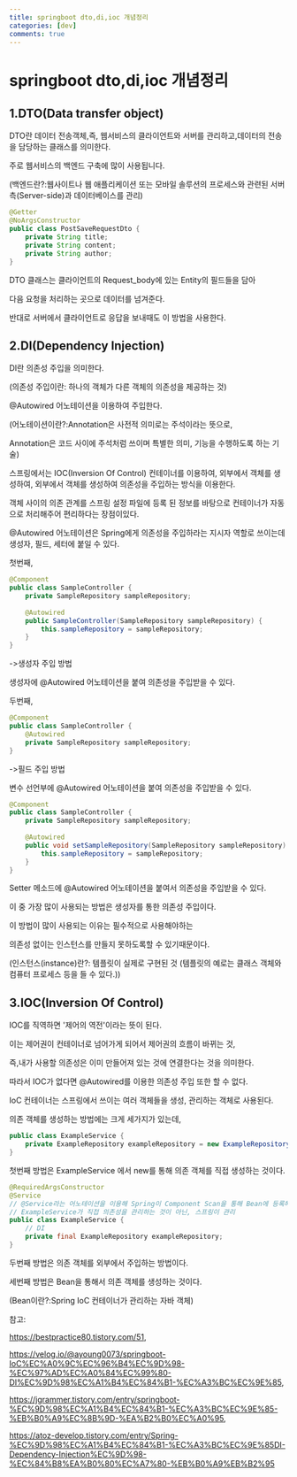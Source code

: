 ```yaml
---
title: springboot dto,di,ioc 개념정리
categories: [dev]
comments: true
---
```


springboot dto,di,ioc 개념정리
=============


1.DTO(Data transfer object)
---------------
DTO란 데이터 전송객체,즉, 웹서비스의 클라이언트와 서버를 관리하고,데이터의 전송을 담당하는 클래스를 의미한다.

주로 웹서비스의 백엔드 구축에 많이 사용됩니다.

(백엔드란?:웹사이트나 웹 애플리케이션 또는 모바일 솔루션의 프로세스와 관련된 서버 측(Server-side)과 데이터베이스를 관리)

```java
@Getter
@NoArgsConstructor
public class PostSaveRequestDto {
    private String title;
    private String content;
    private String author;
}
```
 DTO 클래스는 클라이언트의 Request_body에 있는 Entity의 필드들을 담아 
 
 다음 요청을 처리하는 곳으로 데이터를 넘겨준다.
 
 반대로 서버에서 클라이언트로 응답을 보내때도 이 방법을 사용한다.

2.DI(Dependency Injection)
-------------
DI란 의존성 주입을 의미한다.

(의존성 주입이란: 하나의 객체가 다른 객체의 의존성을 제공하는 것)

@Autowired 어노테이션을 이용하여 주입한다.

(어노테이션이란?:Annotation은 사전적 의미로는 주석이라는 뜻으로,

Annotation은 코드 사이에 주석처럼 쓰이며 특별한 의미, 기능을 수행하도록 하는 기술)

스프링에서는 IOC(Inversion Of Control) 컨테이너를 이용하여, 외부에서 객체를 생성하여, 외부에서 객체를 생성하여 의존성을 주입하는 방식을 이용한다.

객체 사이의 의존 관계를 스프링 설정 파일에 등록 된 정보를 바탕으로 컨테이너가 자동으로 처리해주어 편리하다는 장점이있다.

@Autowired 어노테이션은 Spring에게 의존성을 주입하라는 지시자 역할로 쓰이는데 
생성자, 필드, 세터에 붙일 수 있다.


첫번째,
```java
@Component
public class SampleController {
    private SampleRepository sampleRepository;
 
    @Autowired
    public SampleController(SampleRepository sampleRepository) {
        this.sampleRepository = sampleRepository;
    }
}
```
->생성자 주입 방법

생성자에 @Autowired 어노테이션을 붙여 의존성을 주입받을 수 있다.

두번째,

```java
@Component
public class SampleController {
    @Autowired
    private SampleRepository sampleRepository;
}

```
->필드 주입 방법

변수 선언부에 @Autowired 어노테이션을 붙여 의존성을 주입받을 수 있다.

```java
@Component
public class SampleController {
    private SampleRepository sampleRepository;
 
    @Autowired
    public void setSampleRepository(SampleRepository sampleRepository) {
        this.sampleRepository = sampleRepository;
    }
}

```
Setter 메소드에 @Autowired 어노테이션을 붙여서 의존성을 주입받을 수 있다.

이 중 가장 많이 사용되는 방법은 생성자를 통한 의존성 주입이다.

이 방법이 많이 사용되는 이유는 필수적으로 사용해야하는 

의존성 없이는 인스턴스를 만들지 못하도록할 수 있기때문이다.

(인스턴스(instance)란?: 템플릿이 실제로 구현된 것
(템플릿의 예로는 클래스 객체와 컴퓨터 프로세스 등을 들 수 있다.))

3.IOC(Inversion Of Control)
--------------

IOC를 직역하면 '제어의 역전'이라는 뜻이 된다.

이는 제어권이 컨테이너로 넘어가게 되어서 제어권의 흐름이 바뀌는 것,

즉,내가 사용할 의존성은 이미 만들어져 있는 것에 연결한다는 것을 의미한다.

따라서 IOC가 없다면 @Autowired를 이용한 의존성 주입 또한 할 수 없다.

IoC 컨테이너는 스프링에서 쓰이는 여러 객체들을 생성, 관리하는 객체로 사용된다.

의존 객체를 생성하는 방법에는 크게 세가지가 있는데,
```java
public class ExampleService {
    private ExampleRepository exampleRepository = new ExampleRepository();
}
```
첫번째 방법은 ExampleService 에서 new를 통해 의존 객체를 직접 생성하는 것이다.

```java
@RequiredArgsConstructor
@Service
// @Service라는 어노테이션을 이용해 Spring이 Component Scan을 통해 Bean에 등록해줌, IoC 
// ExampleService가 직접 의존성을 관리하는 것이 아닌, 스프링이 관리
public class ExampleService {
    // DI
    private final ExampleRepository exampleRepository;		
}

```

두번째 방법은 의존 객체를 외부에서 주입하는 방법이다.

세번째 방법은 Bean을 통해서 의존 객체를 생성하는 것이다.

(Bean이란?:Spring IoC 컨테이너가 관리하는 자바 객체)



참고:

https://bestpractice80.tistory.com/51,

https://velog.io/@ayoung0073/springboot-IoC%EC%A0%9C%EC%96%B4%EC%9D%98-%EC%97%AD%EC%A0%84%EC%99%80-DI%EC%9D%98%EC%A1%B4%EC%84%B1-%EC%A3%BC%EC%9E%85,

https://jgrammer.tistory.com/entry/springboot-%EC%9D%98%EC%A1%B4%EC%84%B1-%EC%A3%BC%EC%9E%85-%EB%B0%A9%EC%8B%9D-%EA%B2%B0%EC%A0%95,

https://atoz-develop.tistory.com/entry/Spring-%EC%9D%98%EC%A1%B4%EC%84%B1-%EC%A3%BC%EC%9E%85DI-Dependency-Injection%EC%9D%98-%EC%84%B8%EA%B0%80%EC%A7%80-%EB%B0%A9%EB%B2%95
